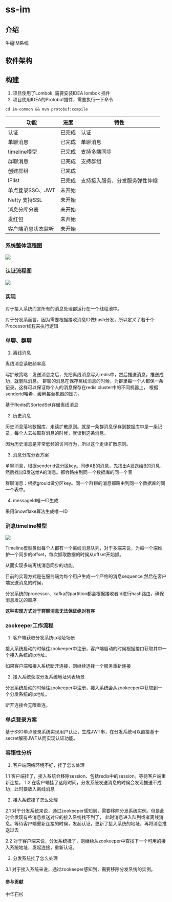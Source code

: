 # ss-im

## 介绍
牛逼IM系统

## 软件架构

## 构建

1. 项目使用了Lombok, 需要安装IDEA lombok 插件
2. 项目使用IDEA的Protobuf插件，需要执行一下命令
    

```
cd im-common && mvn protobuf:compile
```

| 功能 | 进度 | 特性 | 
| --- | --- | --- | 
| 认证 | 已完成 | 认证 |
| 单聊消息 | 已完成 |  单聊消息
| timeline模型 | 已完成 | 支持多端同步 |  
| 群聊消息 | 已完成 | 支持群组 |
| 创建群组 | 已完成 |   | 
| IPlist | 已完成 |  支持接入服务、分发服务弹性伸缩 | 
| 单点登录SSO、JWT | 未开始| 
| Netty 支持SSL | 未开始 | 
| 消息分库分表 | 未开始 |
| 发红包 | 未开始 |
| 客户端消息状态监听 | 未开始 | 
  

### 系统整体流程图
![](http://assets.processon.com/chart_image/5db6cb2ce4b0335f1e4338ef.png)

### 认证流程图

![](http://assets.processon.com/chart_image/5dc53e6ce4b005b5778bd235.png)

### 实现

对于接入系统而言所有的消息处理都运行在一个线程池中。

对于分发系而言，因为需要根据接收消息ID做hash分发，所以定义了若干个Processor线程来执行逻辑




### 单聊、群聊

1. 离线消息

离线消息读取频率高

写扩散策略：发送消息之后，先把离线消息写入redis中，然后推送消息，推送成功，就删除消息。
群聊的消息在保存离线消息的时候，为群里每一个人都保一条记录，这样可以保证每个人的消息保存在redis cluster中的不同机器上，
根据senderid哈希，缓解每台机器的压力。

基于Redis的SortedSet存储离线消息


2. 历史消息

历史消息落地数据库，走读扩散原则。就是一条群消息保存到数据库中是一条记录，每个人去拉取群消息的时候，就读到这条消息。

因为历史消息是非常低频的访问行为，所以这个走读扩散原则。

3. 消息分库分表方案

单聊消息，根据senderid做分区key。同步AB的消息，先找出A发送给B的消息，然后找出B发送给A的消息。都会路由到同一个数据库的同一个表

群聊消息：根据grouid做分区key。同一个群聊的消息都路由到同一个数据库的同一个表中。

4. messageId唯一ID生成

采用Snowflake算法生成唯一ID

### 消息timeline模型

![](http://assets.processon.com/chart_image/5dc905e1e4b0ffd214440983.png)

Timeline模型类似每个人都有一个离线消息队列，对于多端来说，为每一个端维护一个同步的offset，每次抓取数据的时候从offset开始抓。

从而实现多端离线消息同步的功能。


目前的实现方式是在服务端为每个用户生成一个严格的消息sequence,然后在客户端发送消息的时候，

分发系统的processor、kafka的partition都会根据接收者Id进行hash路由，确保消息发送的顺序

**这种实现方式对于群聊消息无法保证绝对有序**


### zookeeper工作流程

1. 客户端获取分发系统ip地址场景

接入系统启动的时候往zookeeper中注册，客户端启动的时候根据接口获取其中一个接入系统的ip地址。

如果客户端和接入系统断开连接，则继续选择一个服务重新连接


2. 接入系统获取分发系统地址列表场景

分发系统启动的时候往zookeeper中注册，接入系统会从zookeeper中获取到一个分发系统的ip地址。

断开连接会无限重连。


### 单点登录方案

基于SSO单点登录系统实现用户认证，生成JWT串，在分发系统可以直接基于secret解密JWT从而实现认证功能。

### 容错性分析

1. 客户端网络环境不好，挂了怎么处理

1.1 客户端挂了，接入系统会移除session、包括redis中的session。等待客户端重新连接。
1.2 在客户端挂了这段时间，分发系统发送消息的时候会发现推送不成功，此时要放入离线消息


2. 接入系统挂了怎么处理

2.1 对于分发系统来说，通过zookeeper感知到，需要移除分发系统实例。但是此时会发现有些消息推送对应的接入系统找不到了，
此时消息进入队列或者离线消息。等待客户端重新连接的时候，发起认证，更新了接入系统的地址，再将消息推送过去

2.2 对于客户端来说，分发系统挂了，则继续从zookeeper中查找下一个可用的接入系统地址，发起连接，重新认证。

3. 分发系统挂了怎么处理

3.1 对于接入系统来说，通过zookeeper感知到，需要移除分发系统的实例。



#### 参与贡献

中华石杉

